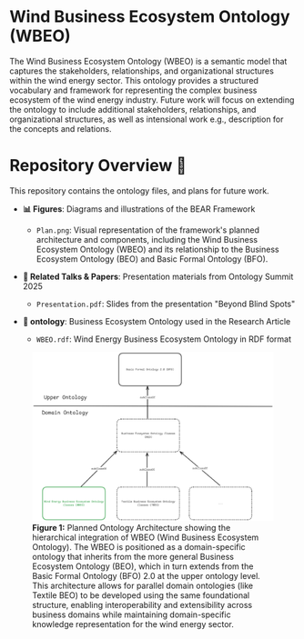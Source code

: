 # Wind Business Ecosystem Ontology (WBEO)

The Wind Business Ecosystem Ontology (WBEO) is a semantic model that captures the stakeholders, relationships, and organizational structures within the wind energy sector. This ontology provides a structured vocabulary and framework for representing the complex business ecosystem of the wind energy industry. Future work will focus on extending the ontology to include additional stakeholders, relationships, and organizational structures, as well as intensional work e.g., description for the
concepts and relations. 

# Repository Overview 📂

This repository contains the ontology files, and plans for future work. 

- **📊 Figures**: Diagrams and illustrations of the BEAR Framework
  - `Plan.png`: Visual representation of the framework's planned architecture and components, including the Wind Business Ecosystem Ontology (WBEO) and its relationship to the Business Ecosystem Ontology (BEO) and Basic Formal Ontology (BFO).

- **🎯 Related Talks & Papers**: Presentation materials from Ontology Summit 2025
  - `Presentation.pdf`: Slides from the presentation "Beyond Blind Spots"

- **🧩 ontology**: Business Ecosystem Ontology used in the Research Article
  - `WBEO.rdf`: Wind Energy Business Ecosystem Ontology in RDF format

<figure>
  <img src="figures/Plan.png" style="max-width: 100%; height: auto;" alt="Plan and location of WBEO"/>
<figcaption><strong>Figure 1:</strong> Planned Ontology Architecture showing the hierarchical integration of WBEO (Wind Business Ecosystem Ontology). The WBEO is positioned as a domain-specific ontology that inherits from the more general Business Ecosystem Ontology (BEO), which in turn extends from the Basic Formal Ontology (BFO) 2.0 at the upper ontology level. This architecture allows for parallel domain ontologies (like Textile BEO) to be developed using the same foundational structure, enabling interoperability and extensibility across business domains while maintaining domain-specific knowledge representation for the wind energy sector.</figcaption>
</figure>

